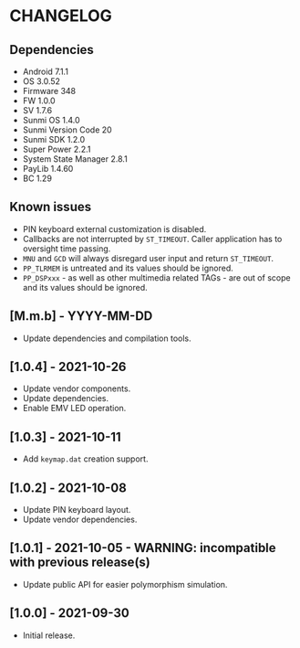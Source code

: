 # CHANGELOG

## Dependencies
- Android 7.1.1
- OS 3.0.52
- Firmware 348
- FW 1.0.0
- SV 1.7.6
- Sunmi OS 1.4.0
- Sunmi Version Code 20
- Sunmi SDK 1.2.0
- Super Power 2.2.1
- System State Manager 2.8.1
- PayLib 1.4.60
- BC 1.29

## Known issues
- PIN keyboard external customization is disabled.
- Callbacks are not interrupted by `ST_TIMEOUT`. Caller application has to
  oversight time passing.
- `MNU` and `GCD` will always disregard user input and return `ST_TIMEOUT`.
- `PP_TLRMEM` is untreated and its values should be ignored.
- `PP_DSPxxx` - as well as other multimedia related TAGs - are out of scope and
  its values should be ignored.

## [M.m.b] - YYYY-MM-DD
- Update dependencies and compilation tools.

## [1.0.4] - 2021-10-26
- Update vendor components.
- Update dependencies.
- Enable EMV LED operation.
  
## [1.0.3] - 2021-10-11
- Add `keymap.dat` creation support.
  
## [1.0.2] - 2021-10-08
- Update PIN keyboard layout.
- Update vendor dependencies.

## [1.0.1] - 2021-10-05 - WARNING: incompatible with previous release(s)
- Update public API for easier polymorphism simulation.

## [1.0.0] - 2021-09-30
- Initial release.
